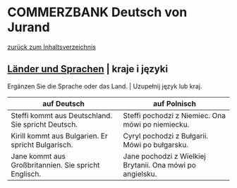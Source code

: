 # COMMERZBANK Deutsch von Jurand

[zurück zum Inhaltsverzeichnis](../../../README.md)

## [Länder und Sprachen](https://www.schubert-verlag.de/aufgaben/uebungen_a1/a1_k01_sprachen.htm) | kraje i języki

Ergänzen Sie die Sprache oder das Land. | Uzupełnij język lub kraj.

| auf Deutsch                                          | auf Polnisch                                              |
| ---------------------------------------------------- | --------------------------------------------------------- |
| Steffi kommt aus Deutschland. Sie spricht Deutsch.   | Steffi pochodzi z Niemiec. Ona mówi po niemiecku.         |
| Kirill kommt aus Bulgarien. Er spricht Bulgarisch.   | Cyryl pochodzi z Bułgarii. Mówi po bułgarsku.             |
| Jane kommt aus Großbritannien. Sie spricht Englisch. | Jane pochodzi z Wielkiej Brytanii. Ona mówi po angielsku. |
